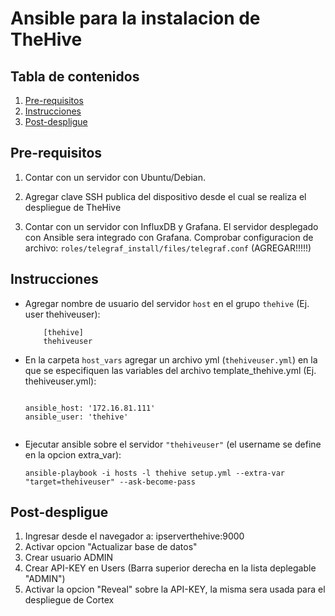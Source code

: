 # Ansible para la instalacion de TheHive

## Tabla de contenidos

1. [Pre-requisitos](#pre-requisitos)
2. [Instrucciones](#instrucciones)
3. [Post-despligue](#post-despligue)


## Pre-requisitos

1. Contar con un servidor con Ubuntu/Debian.

2. Agregar clave SSH publica del dispositivo desde el cual se realiza el despliegue de TheHive

3. Contar con un servidor con InfluxDB y Grafana. El servidor desplegado con Ansible sera integrado con Grafana. 
   Comprobar configuracion de archivo: `roles/telegraf_install/files/telegraf.conf` (AGREGAR!!!!!)

## Instrucciones


*  Agregar nombre de usuario del servidor `host` en el grupo `thehive` (Ej. user thehiveuser):

    ```
        [thehive]
        thehiveuser
    ```
    
*  En la carpeta `host_vars` agregar un archivo yml (`thehiveuser.yml`) en la que se especifiquen las variables
   del archivo template_thehive.yml (Ej. thehiveuser.yml):

    ```
    
    ansible_host: '172.16.81.111'
    ansible_user: 'thehive'
    

    ```
    
*  Ejecutar ansible sobre el servidor `"thehiveuser"` (el username se define en la opcion extra_var):

    ```
    ansible-playbook -i hosts -l thehive setup.yml --extra-var "target=thehiveuser" --ask-become-pass
    ```

## Post-despligue

1.  Ingresar desde el navegador a: ipserverthehive:9000
2.  Activar opcion "Actualizar base de datos"
3.  Crear usuario ADMIN
4.  Crear API-KEY en Users (Barra superior derecha en la lista deplegable "ADMIN")
5.  Activar la opcion "Reveal" sobre la API-KEY, la misma sera usada para el despliegue de Cortex















